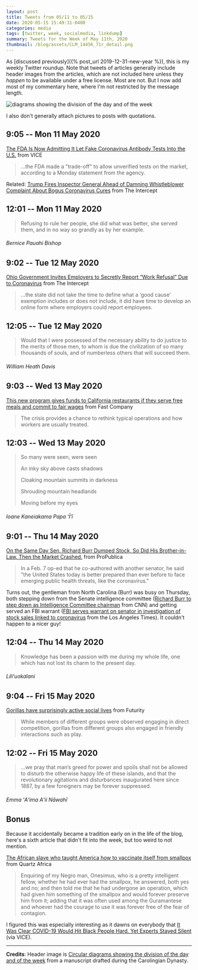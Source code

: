 ```yaml
---
layout: post
title: Tweets from 05/11 to 05/15
date: 2020-05-15 15:49:31-0400
categories: media
tags: [twitter, week, socialmedia, linkdump]
summary: Tweets for the Week of May 11th, 2020
thumbnail: /blog/assets/CLM_14456_71r_detail.png
---
```


As [discussed previously]({% post_url 2019-12-31-new-year %}), this is my weekly Twitter roundup.  Note that tweets of articles generally include header images from the articles, which are not included here unless they *happen* to be available under a free license.  Most are not.  But I now add most of my commentary here, where I'm not restricted by the message length.

![diagrams showing the division of the day and of the week](/blog/assets/CLM_14456_71r_detail.png "diagrams showing the division of the day and of the week")

I also don't generally attach pictures to posts with quotations.

## 9:05 -- Mon 11 May 2020

[<i class="fab fa-twitter-square"></i>](https://jcolag.github.io/twitter/1259831875633328129) [The FDA Is Now Admitting It Let Fake Coronavirus Antibody Tests Into the U.S.](https://www.vice.com/en_us/article/m7jqqx/the-fda-is-now-admitting-it-let-fake-coronavirus-antibody-tests-into-the-us) from VICE

 > ...the FDA made a "trade-off" to allow unverified tests on the market, according to a Monday statement from the agency.

Related: [Trump Fires Inspector General Ahead of Damning Whistleblower Complaint About Bogus Coronavirus Cures](https://theintercept.com/2020/05/04/rick-bright-hhs-whistleblower-coronavirus/) from The Intercept

## 12:01 -- Mon 11 May 2020

[<i class="fab fa-twitter"></i>](https://jcolag.github.io/twitter/1259876167223566338)

 > Refusing to rule her people, she did what was better, she served them, and in no way so grandly as by her example.

###### Bernice Pauahi Bishop

## 9:02 -- Tue 12 May 2020

[<i class="fab fa-twitter-square"></i>](https://jcolag.github.io/twitter/1260193508444569602) [Ohio Government Invites Employers to Secretly Report “Work Refusal” Due to Coronavirus](https://theintercept.com/2020/05/06/ohio-coronavirus-reopening-unemployment/) from The Intercept

 > ...the state did not take the time to define what a ‘good cause’ exemption includes or does not include, it did have time to develop an online form where employers could report employees.

## 12:05 -- Tue 12 May 2020

[<i class="fab fa-twitter"></i>](https://jcolag.github.io/twitter/1260239561789145093)

 > Would that I were possessed of the necessary ability to do justice to the merits of those men, to whom is due the civilization of so many thousands of souls, and of numberless others that will succeed them.

###### William Heath Davis

## 9:03 -- Wed 13 May 2020

[<i class="fab fa-twitter-square"></i>](https://jcolag.github.io/twitter/1260556147901075459) [This new program gives funds to California restaurants if they serve free meals and commit to fair wages](https://www.fastcompany.com/90501381/this-new-program-gives-funds-to-california-restaurants-if-they-serve-free-meals-and-commit-to-fair-wages) from Fast Company

 > The crisis provides a chance to rethink typical operations and how workers are usually treated.

## 12:03 -- Wed 13 May 2020

[<i class="fab fa-twitter"></i>](https://jcolag.github.io/twitter/1260601446359199744)

 > So many were seen, were seen
 >
 > An inky sky above casts shadows
 >
 > Cloaking mountain summits in darkness
 >
 > Shrouding mountain headlands
 >
 > Moving before my eyes

###### Ioane Kaneiakama Papa ʻĪʻī

## 9:01 -- Thu 14 May 2020

[<i class="fab fa-twitter-square"></i>](https://jcolag.github.io/twitter/1260918032387301376) [On the Same Day Sen. Richard Burr Dumped Stock, So Did His Brother-in-Law. Then the Market Crashed.](https://www.propublica.org/article/burr-family-stock) from ProPublica

 > In a Feb. 7 op-ed that he co-authored with another senator, he said "the United States today is better prepared than ever before to face emerging public health threats, like the coronavirus."

Turns out, the gentleman from North Carolina (Burr) was busy on Thursday, both stepping down from the Senate intelligence committee ([Richard Burr to step down as Intelligence Committee chairman](https://edition.cnn.com/2020/05/14/politics/richard-burr-steps-down-intel-chairman/index.html) from CNN) and getting served an FBI warrant ([FBI serves warrant on senator in investigation of stock sales linked to coronavirus](https://www.latimes.com/politics/story/2020-05-13/fbi-serves-warrant-on-senator-stock-investigation) from the Los Angeles Times).  It couldn't happen to a nicer guy!

## 12:04 -- Thu 14 May 2020

[<i class="fab fa-twitter"></i>](https://jcolag.github.io/twitter/1260964085987856384)

 >  Knowledge has been a passion with me during my whole life, one which has not lost its charm to the present day.

###### Liliʻuokalani

## 9:04 -- Fri 15 May 2020

[<i class="fab fa-twitter-square"></i>](https://jcolag.github.io/twitter/1261281175332696068) [Gorillas have surprisingly active social lives](https://www.futurity.org/gorillas-social-life-2360092/) from Futurity

 > While members of different groups were observed engaging in direct competition, gorillas from different groups also engaged in friendly interactions such as play.

## 12:02 -- Fri 15 May 2020

[<i class="fab fa-twitter"></i>](https://jcolag.github.io/twitter/1261325970385977349)

 > ...we pray that man’s greed for power and spoils shall not be allowed to disturb the otherwise happy life of these islands, and that the revolutionary agitations and disturbances inaugurated here since 1887, by a few foreigners may be forever suppressed.

###### Emma ʻAʻima Aʻii Nāwahī

## Bonus

Because it accidentally became a tradition early on in the life of the blog, here's a sixth article that didn't fit into the week, but too weird to not mention.

<i class="fas fa-square"></i> [The African slave who taught America how to vaccinate itself from smallpox](https://qz.com/africa/1854780/an-african-slave-taught-america-to-vaccinate-from-smallpox/) from Quartz Africa

 > Enquiring of my Negro man, Onesimus, who is a pretty intelligent fellow, whether he had ever had the smallpox, he answered, both yes and no; and then told me that he had undergone an operation, which had given him something of the smallpox and would forever preserve him from it; adding that it was often used among the Guramantese and whoever had the courage to use it was forever free of the fear of contagion.

I figured this was especially interesting as it dawns on everybody that [It Was Clear COVID-19 Would Hit Black People Hard. Yet Experts Stayed Silent](https://www.vice.com/en_us/article/n7wjq7/it-was-clear-covid-19-would-hit-black-people-hard-yet-experts-stayed-silent) (via VICE).

* * *

**Credits**:  Header image is [Circular diagrams showing the division of the day and of the week](https://en.wikipedia.org/wiki/Week#/media/File:CLM_14456_71r_detail.jpg) from a manuscript drafted during the Carolingian Dynasty.
